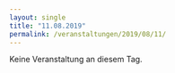 ```yaml
---
layout: single
title: "11.08.2019"
permalink: /veranstaltungen/2019/08/11/
---
```


Keine Veranstaltung an diesem Tag.
